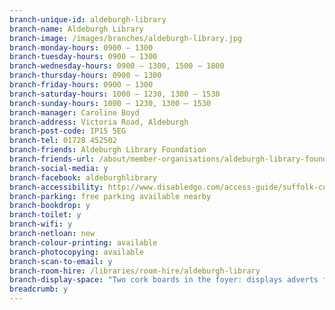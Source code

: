 ```yaml
---
branch-unique-id: aldeburgh-library
branch-name: Aldeburgh Library
branch-image: /images/branches/aldeburgh-library.jpg
branch-monday-hours: 0900 – 1300
branch-tuesday-hours: 0900 – 1300
branch-wednesday-hours:	0900 – 1300, 1500 – 1800
branch-thursday-hours: 0900 – 1300
branch-friday-hours: 0900 – 1300
branch-saturday-hours: 1000 – 1230, 1300 – 1530
branch-sunday-hours: 1000 – 1230, 1300 – 1530
branch-manager: Caroline Boyd
branch-address: Victoria Road, Aldeburgh
branch-post-code: IP15 5EG
branch-tel: 01728 452502
branch-friends: Aldeburgh Library Foundation
branch-friends-url: /about/member-organisations/aldeburgh-library-foundation/
branch-social-media: y
branch-facebook: aldeburghlibrary
branch-accessibility: http://www.disabledgo.com/access-guide/suffolk-county-council/aldeburgh-library-2
branch-parking: free parking available nearby
branch-bookdrop: y
branch-toilet: y
branch-wifi: y
branch-netloan: new
branch-colour-printing: available
branch-photocopying: available
branch-scan-to-email: y
branch-room-hire: /libraries/room-hire/aldeburgh-library
branch-display-space: "Two cork boards in the foyer: displays adverts for anyone selling items."
breadcrumb: y
---
```

